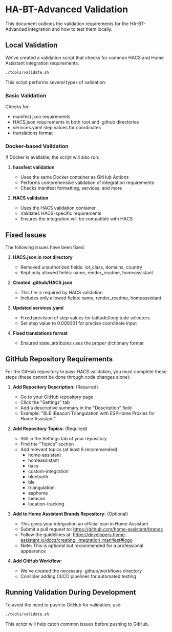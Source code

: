 # HA-BT-Advanced Validation

This document outlines the validation requirements for the HA-BT-Advanced integration and how to test them locally.

## Local Validation

We've created a validation script that checks for common HACS and Home Assistant integration requirements:

```bash
./tools/validate.sh
```

This script performs several types of validation:

### Basic Validation
Checks for:
- manifest.json requirements
- HACS.json requirements in both root and .github directories
- services.yaml step values for coordinates
- translations format

### Docker-based Validation
If Docker is available, the script will also run:

1. **hassfest validation**
   - Uses the same Docker container as GitHub Actions
   - Performs comprehensive validation of integration requirements
   - Checks manifest formatting, services, and more

2. **HACS validation**
   - Uses the HACS validation container
   - Validates HACS-specific requirements
   - Ensures the integration will be compatible with HACS

## Fixed Issues

The following issues have been fixed:

1. **HACS.json in root directory**
   - Removed unauthorized fields: iot_class, domains, country
   - Kept only allowed fields: name, render_readme, homeassistant

2. **Created .github/HACS.json**
   - This file is required by HACS validation
   - Includes only allowed fields: name, render_readme, homeassistant

3. **Updated services.yaml**
   - Fixed precision of step values for latitude/longitude selectors
   - Set step value to 0.000001 for precise coordinate input

4. **Fixed translations format**
   - Ensured state_attributes uses the proper dictionary format

## GitHub Repository Requirements

For the GitHub repository to pass HACS validation, you must complete these steps (these cannot be done through code changes alone):

1. **Add Repository Description:** (Required)
   - Go to your GitHub repository page
   - Click the "Settings" tab
   - Add a descriptive summary in the "Description" field
   - Example: "BLE iBeacon Triangulation with ESPHome Proxies for Home Assistant"

2. **Add Repository Topics:** (Required)
   - Still in the Settings tab of your repository
   - Find the "Topics" section
   - Add relevant topics (at least 8 recommended):
     - home-assistant
     - homeassistant
     - hacs
     - custom-integration
     - bluetooth
     - ble
     - triangulation
     - esphome
     - ibeacon
     - location-tracking

3. **Add to Home Assistant Brands Repository:** (Optional)
   - This gives your integration an official icon in Home Assistant
   - Submit a pull request to: https://github.com/home-assistant/brands
   - Follow the guidelines at: https://developers.home-assistant.io/docs/creating_integration_manifest#logo
   - Note: This is optional but recommended for a professional appearance

3. **Add GitHub Workflow:**
   - We've created the necessary .github/workflows directory
   - Consider adding CI/CD pipelines for automated testing

## Running Validation During Development

To avoid the need to push to GitHub for validation, use:

```bash
./tools/validate.sh
```

This script will help catch common issues before pushing to GitHub.